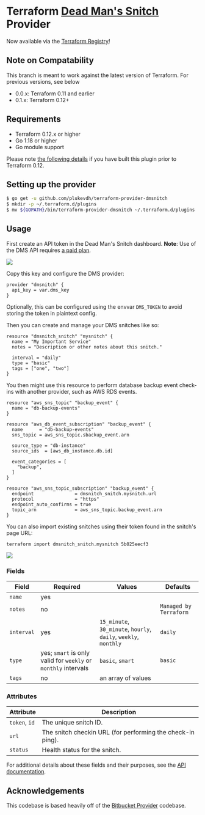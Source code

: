 # Terraform [Dead Man's Snitch](https://deadmanssnitch.com/) Provider

Now available via the [Terraform Registry](https://registry.terraform.io/providers/plukevdh/dmsnitch/latest)!

## Note on Compatability

This branch is meant to work against the latest version of Terraform. For previous versions, see below

- 0.0.x: Terraform 0.11 and earlier
- 0.1.x: Terraform 0.12+

## Requirements

- Terraform 0.12.x or higher
- Go 1.18 or higher
- Go module support

Please note [the following details](https://www.terraform.io/docs/extend/terraform-0.12-compatibility.html) if you have built this plugin prior to Terraform 0.12.

## Setting up the provider

```sh
$ go get -u github.com/plukevdh/terraform-provider-dmsnitch
$ mkdir -p ~/.terraform.d/plugins
$ mv ${GOPATH}/bin/terraform-provider-dmsnitch ~/.terraform.d/plugins
```

## Usage

First create an API token in the Dead Man's Snitch dashboard. **Note**: Use of the DMS API requires [a paid plan](https://deadmanssnitch.com/plans).

![](http://img.plukevdh.me/0M2i1K2n2T1a/Image%2525202018-08-07%252520at%2525203.45.04%252520PM.png)

Copy this key and configure the DMS provider:

```hcl
provider "dmsnitch" {
  api_key = var.dms_key
}
```

Optionally, this can be configured using the envvar `DMS_TOKEN` to avoid storing the token in plaintext config.

Then you can create and manage your DMS snitches like so:

```hcl
resource "dmsnitch_snitch" "mysnitch" {
  name = "My Important Service"
  notes = "Description or other notes about this snitch."

  interval = "daily"
  type = "basic"
  tags = ["one", "two"]
}
```

You then might use this resource to perform database backup event check-ins with another provider, such as AWS RDS events.

```hcl
resource "aws_sns_topic" "backup_event" {
  name = "db-backup-events"
}

resource "aws_db_event_subscription" "backup_event" {
  name      = "db-backup-events"
  sns_topic = aws_sns_topic.sbackup_event.arn

  source_type = "db-instance"
  source_ids  = [aws_db_instance.db.id]

  event_categories = [
    "backup",
  ]
}

resource "aws_sns_topic_subscription" "backup_event" {
  endpoint               = dmsnitch_snitch.mysnitch.url
  protocol               = "https"
  endpoint_auto_confirms = true
  topic_arn              = aws_sns_topic.backup_event.arn
}
```

You can also import existing snitches using their token found in the snitch's page URL:

`terraform import dmsnitch_snitch.mysnitch 5b025eecf3`

![](http://img.plukevdh.me/1X2N462b0J3a/%255B5a117e75fd66875d1a7c61c65ceaaae3%255D_Image%2525202018-08-07%252520at%2525204.27.59%252520PM.png)

### Fields

| Field      | Required                                                       | Values                                                           | Defaults               |
| ---------- | -------------------------------------------------------------- | ---------------------------------------------------------------- | ---------------------- |
| `name`     | yes                                                            |
| `notes`    | no                                                             |                                                                  | `Managed by Terraform` |
| `interval` | yes                                                            | `15_minute`, `30_minute`, `hourly`, `daily`, `weekly`, `monthly` | `daily`                |
| `type`     | yes; `smart` is only valid for `weekly` or `monthly` intervals | `basic`, `smart`                                                 | `basic`                |
| `tags`     | no                                                             | an array of values                                               |

### Attributes

| Attribute     | Description                                                |
| ------------- | ---------------------------------------------------------- |
| `token`, `id` | The unique snitch ID.                                      |
| `url`         | The snitch checkin URL (for performing the check-in ping). |
| `status`      | Health status for the snitch.                              |

For additional details about these fields and their purposes, see the [API documentation](https://deadmanssnitch.com/docs/api/v1).

## Acknowledgements

This codebase is based heavily off of the [Bitbucket Provider](https://github.com/terraform-providers/terraform-provider-bitbucket) codebase.
